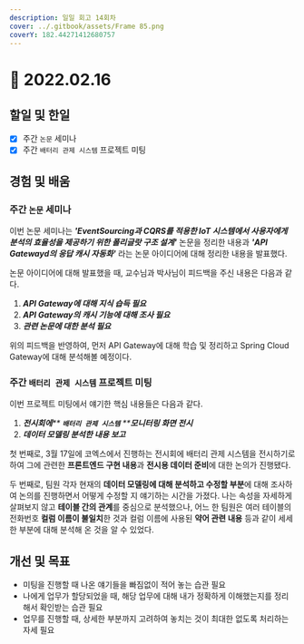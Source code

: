 ```yaml
---
description: 일일 회고 14회차
cover: ../.gitbook/assets/Frame 85.png
coverY: 182.44271412680757
---
```


# 🙁 2022.02.16

## 할일 및 한일

* [x] 주간 `논문` 세미나
* [x] 주간 `배터리 관제 시스템` 프로젝트 미팅

## 경험 및 배움

### 주간 `논문` 세미나

이번 논문 세미나는 _**'EventSourcing과 CQRS를 적용한 IoT 시스템에서 사용자에게 분석의 효율성을 제공하기 위한 폴리글랏 구조 설계'**_ 논문을 정리한 내용과 _**'API Gatewayd의 응답 캐시 자동화'**_ 라는 논문 아이디어에 대해 정리한 내용을 발표했다.

논문 아이디어에 대해 발표했을 때, 교수님과 박사님이 피드백을 주신 내용은 다음과 같다.

1. _**API Gateway에 대해 지식 습득 필요**_
2. _**API Gateway의 캐시 기능에 대해 조사 필요**_
3. _**관련 논문에 대한 분석 필요**_

위의 피드백을 반영하여, 먼저 API Gateway에 대해 학습 및 정리하고 Spring Cloud Gateway에 대해 분석해볼 예정이다.



### **주간** `배터리 관제 시스템` 프로젝트 미팅

이번 프로젝트 미팅에서 얘기한 핵심 내용들은 다음과 같다.

1. _**전시회에**** ****`배터리 관제 시스템`**** ****모니터링 화면 전시**_
2. _**데이터 모델링 분석한 내용 보고**_

첫 번째로, 3월 17일에 코엑스에서 진행하는 전시회에 배터리 관제 시스템을 전시하기로 하여 그에 관련한 **프론트엔드 구현 내용**과 **전시용 데이터 준비**에 대한 논의가 진행됐다.

두 번째로, 팀원 각자 현재의 **데이터 모델링에 대해 분석하고 수정할 부분**에 대해 조사하여 논의를 진행하면서 어떻게 수정할 지 얘기하는 시간을 가졌다. 나는 속성을 자세하게 살펴보지 않고 **테이블 간의 관계**를 중심으로 분석했으나, 어느 한 팀원은 여러 테이블의 전화번호 **컬럼 이름이 불일치**한 것과 컬럼 이름에 사용된 **약어 관련 내용** 등과 같이 세세한 부분에 대해 분석해 온 것을 알 수 있었다.



## 개선 및 목표

* 미팅을 진행할 때 나온 얘기들을 빠짐없이 적어 놓는 습관 필요
* 나에게 업무가 할당되었을 때, 해당 업무에 대해 내가 정확하게 이해했는지를 정리해서 확인받는 습관 필요
* 업무를 진행할 때, 상세한 부분까지 고려하여 놓치는 것이 최대한 없도록 처리하는 자세 필요


